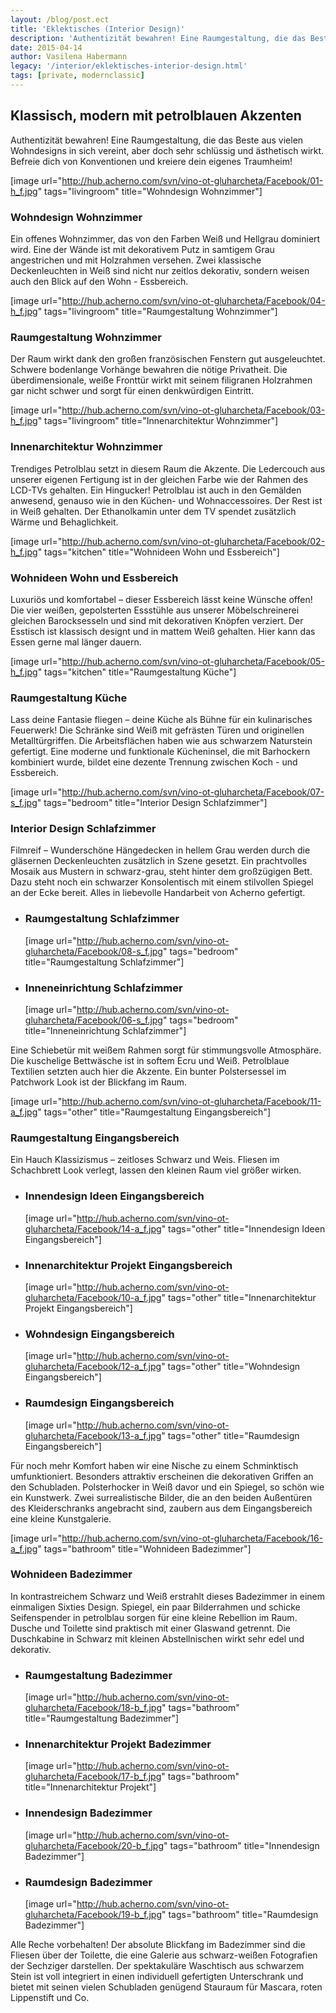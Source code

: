 ```yaml
---
layout: /blog/post.ect
title: 'Eklektisches (Interior Design)'
description: 'Authentizität bewahren! Eine Raumgestaltung, die das Beste aus vielen Wohndesigns in sich vereint,  aber doch sehr schlüssig und ästhetisch wirkt. Befreie dich von Konventionen und kreiere dein eigenes Traumheim!'
date: 2015-04-14
author: Vasilena Habermann
legacy: '/interior/eklektisches-interior-design.html'
tags: [private, modernclassic]
---
```

## Klassisch, modern mit **petrolblauen Akzenten**
Authentizität bewahren! Eine Raumgestaltung, die das Beste aus vielen Wohndesigns in sich vereint, aber doch sehr schlüssig und ästhetisch wirkt. Befreie dich von Konventionen und kreiere dein eigenes Traumheim!

[image url="http://hub.acherno.com/svn/vino-ot-gluharcheta/Facebook/01-h_f.jpg" tags="livingroom" title="Wohndesign Wohnzimmer"]
### Wohndesign **Wohnzimmer**

Ein offenes Wohnzimmer, das von den Farben Weiß und Hellgrau dominiert wird. Eine der Wände ist mit dekorativem Putz in samtigem Grau angestrichen und mit Holzrahmen versehen. Zwei klassische Deckenleuchten in Weiß sind nicht nur zeitlos dekorativ, sondern weisen auch den Blick auf den Wohn - Essbereich.

[image url="http://hub.acherno.com/svn/vino-ot-gluharcheta/Facebook/04-h_f.jpg" tags="livingroom" title="Raumgestaltung Wohnzimmer"]
### Raumgestaltung **Wohnzimmer**

Der Raum wirkt dank den großen französischen Fenstern gut ausgeleuchtet. Schwere bodenlange Vorhänge bewahren die nötige Privatheit. Die überdimensionale, weiße Fronttür wirkt mit seinem filigranen Holzrahmen gar nicht schwer und sorgt für einen denkwürdigen Eintritt.

[image url="http://hub.acherno.com/svn/vino-ot-gluharcheta/Facebook/03-h_f.jpg" tags="livingroom" title="Innenarchitektur Wohnzimmer"]
### Innenarchitektur **Wohnzimmer**

Trendiges Petrolblau setzt in diesem Raum die Akzente. Die Ledercouch aus unserer eigenen Fertigung ist in der gleichen Farbe wie der Rahmen des LCD-TVs gehalten. Ein Hingucker! Petrolblau ist auch in den Gemälden anwesend, genauso wie in den Küchen- und Wohnaccessoires. Der Rest ist in Weiß gehalten. Der Ethanolkamin unter dem TV spendet zusätzlich Wärme und Behaglichkeit.

[image url="http://hub.acherno.com/svn/vino-ot-gluharcheta/Facebook/02-h_f.jpg" tags="kitchen" title="Wohnideen Wohn und Essbereich"]
### Wohnideen **Wohn und Essbereich**

Luxuriös und komfortabel – dieser Essbereich lässt keine Wünsche offen! Die vier weißen, gepolsterten Essstühle aus unserer Möbelschreinerei gleichen Barocksesseln und sind mit dekorativen Knöpfen verziert. Der Esstisch ist klassisch designt und in mattem Weiß gehalten. Hier kann das Essen gerne mal länger dauern.

[image url="http://hub.acherno.com/svn/vino-ot-gluharcheta/Facebook/05-h_f.jpg" tags="kitchen" title="Raumgestaltung Küche"]
### Raumgestaltung **Küche**

Lass deine Fantasie fliegen – deine Küche als Bühne für ein kulinarisches Feuerwerk! Die Schränke sind Weiß mit gefrästen Türen und originellen Metalltürgriffen. Die Arbeitsflächen haben wie aus schwarzem Naturstein gefertigt. Eine moderne und funktionale Kücheninsel, die mit Barhockern kombiniert wurde, bildet eine dezente Trennung zwischen Koch - und Essbereich.

[image url="http://hub.acherno.com/svn/vino-ot-gluharcheta/Facebook/07-s_f.jpg" tags="bedroom" title="Interior Design Schlafzimmer"]
### Interior Design **Schlafzimmer**

Filmreif – Wunderschöne Hängedecken in hellem Grau werden durch die gläsernen Deckenleuchten zusätzlich in Szene gesetzt. Ein prachtvolles Mosaik aus Mustern in schwarz-grau, steht hinter dem großzügigen Bett.  Dazu steht noch ein schwarzer Konsolentisch mit einem stilvollen Spiegel an der Ecke bereit. Alles in liebevolle Handarbeit von Acherno gefertigt.

-   ### Raumgestaltung **Schlafzimmer**
    [image url="http://hub.acherno.com/svn/vino-ot-gluharcheta/Facebook/08-s_f.jpg" tags="bedroom" title="Raumgestaltung Schlafzimmer"]
-   ### Inneneinrichtung **Schlafzimmer**
    [image url="http://hub.acherno.com/svn/vino-ot-gluharcheta/Facebook/06-s_f.jpg" tags="bedroom" title="Inneneinrichtung Schlafzimmer"]

Eine Schiebetür mit weißem Rahmen sorgt für stimmungsvolle Atmosphäre. Die kuschelige Bettwäsche ist in softem Ecru und Weiß. Petrolblaue Textilien setzten auch hier die Akzente. Ein bunter Polstersessel im Patchwork Look ist der Blickfang im Raum.

[image url="http://hub.acherno.com/svn/vino-ot-gluharcheta/Facebook/11-a_f.jpg" tags="other" title="Raumgestaltung Eingangsbereich"]
### Raumgestaltung **Eingangsbereich**

Ein Hauch Klassizismus – zeitloses Schwarz und Weis. Fliesen im Schachbrett Look verlegt, lassen den kleinen Raum viel größer wirken.

-   ### Innendesign Ideen **Eingangsbereich**
    [image url="http://hub.acherno.com/svn/vino-ot-gluharcheta/Facebook/14-a_f.jpg" tags="other" title="Innendesign Ideen Eingangsbereich"]
-   ### Innenarchitektur Projekt **Eingangsbereich**
    [image url="http://hub.acherno.com/svn/vino-ot-gluharcheta/Facebook/10-a_f.jpg" tags="other" title="Innenarchitektur Projekt Eingangsbereich"]
-   ### Wohndesign **Eingangsbereich**
    [image url="http://hub.acherno.com/svn/vino-ot-gluharcheta/Facebook/12-a_f.jpg" tags="other" title="Wohndesign Eingangsbereich"]
-   ### Raumdesign **Eingangsbereich**
    [image url="http://hub.acherno.com/svn/vino-ot-gluharcheta/Facebook/13-a_f.jpg" tags="other" title="Raumdesign Eingangsbereich"]

Für noch mehr Komfort haben wir eine Nische zu einem Schminktisch umfunktioniert. Besonders attraktiv erscheinen die dekorativen Griffen an den Schubladen. Polsterhocker in Weiß davor und ein Spiegel, so schön wie ein Kunstwerk. Zwei surrealistische Bilder, die an den beiden Außentüren des Kleiderschranks angebracht sind, zaubern aus dem Eingangsbereich eine kleine Kunstgalerie.

[image url="http://hub.acherno.com/svn/vino-ot-gluharcheta/Facebook/16-a_f.jpg" tags="bathroom" title="Wohnideen Badezimmer"]
### Wohnideen **Badezimmer**

In kontrastreichem Schwarz und Weiß erstrahlt dieses Badezimmer in einem einmaligen Sixties Design. Spiegel, ein paar Bilderrahmen und schicke Seifenspender in petrolblau sorgen für eine kleine Rebellion im Raum. Dusche und Toilette sind praktisch mit einer Glaswand getrennt. Die Duschkabine in Schwarz mit kleinen Abstellnischen wirkt sehr edel und dekorativ.

-   ### Raumgestaltung **Badezimmer**
    [image url="http://hub.acherno.com/svn/vino-ot-gluharcheta/Facebook/18-b_f.jpg" tags="bathroom" title="Raumgestaltung Badezimmer"]
-   ### Innenarchitektur Projekt **Badezimmer**
    [image url="http://hub.acherno.com/svn/vino-ot-gluharcheta/Facebook/17-b_f.jpg" tags="bathroom" title="Innenarchitektur Projekt"]
-   ### Innendesign **Badezimmer**
    [image url="http://hub.acherno.com/svn/vino-ot-gluharcheta/Facebook/20-b_f.jpg" tags="bathroom" title="Innendesign Badezimmer"]
-   ### Raumdesign **Badezimmer**
    [image url="http://hub.acherno.com/svn/vino-ot-gluharcheta/Facebook/19-b_f.jpg" tags="bathroom" title="Raumdesign Badezimmer"]

Alle Reche vorbehalten! Der absolute Blickfang im Badezimmer sind die Fliesen über der Toilette, die eine Galerie aus schwarz-weißen Fotografien der Sechziger darstellen. Der spektakuläre Waschtisch aus schwarzem Stein ist voll integriert in einen individuell gefertigten Unterschrank und bietet mit seinen vielen Schubladen genügend Stauraum für Mascara, roten Lippenstift und Co.
